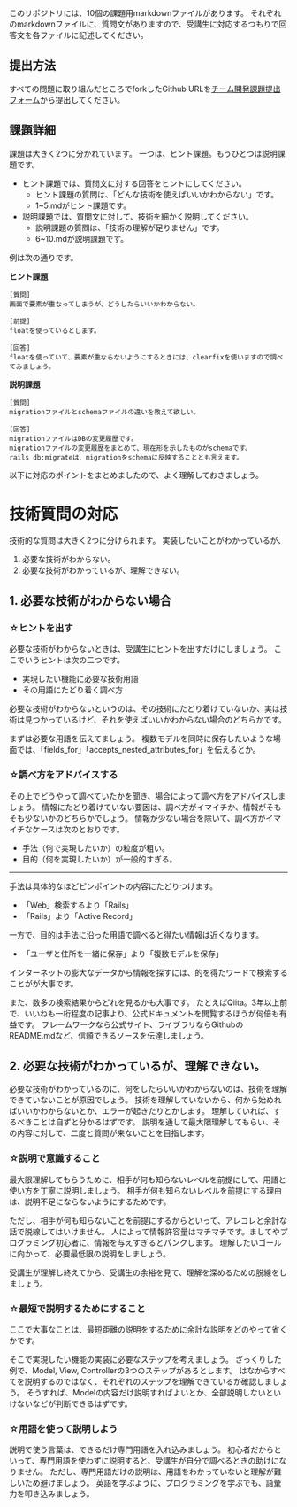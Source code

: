 このリポジトリには、10個の課題用markdownファイルがあります。
それぞれのmarkdownファイルに、質問文がありますので、受講生に対応するつもりで回答文を各ファイルに記述してください。

## 提出方法
すべての問題に取り組んだところでforkしたGithub URLを[チーム開発課題提出フォーム](https://forms.gle/qfgpTtdJJXZtacdx7)から提出してください。

## 課題詳細
課題は大きく2つに分かれています。
一つは、ヒント課題。もうひとつは説明課題です。

- ヒント課題では、質問文に対する回答をヒントにしてください。
    - ヒント課題の質問は、「どんな技術を使えばいいかわからない」です。
    - 1~5.mdがヒント課題です。
- 説明課題では、質問文に対して、技術を細かく説明してください。
    - 説明課題の質問は、「技術の理解が足りません」です。
    - 6~10.mdが説明課題です。

例は次の通りです。

**ヒント課題**
```
[質問]
画面で要素が重なってしまうが、どうしたらいいかわからない。

[前提]
floatを使っているとします。

[回答]
floatを使っていて、要素が重ならないようにするときには、clearfixを使いますので調べてみましょう。
```

**説明課題**
```
[質問]
migrationファイルとschemaファイルの違いを教えて欲しい。

[回答]
migrationファイルはDBの変更履歴です。
migrationファイルの変更履歴をまとめて、現在形を示したものがschemaです。
rails db:migrateは、migrationをschemaに反映することとも言えます。
```

以下に対応のポイントをまとめましたので、よく理解しておきましょう。

# 技術質問の対応
技術的な質問は大きく2つに分けられます。
実装したいことがわかっているが、

1. 必要な技術がわからない。
2. 必要な技術がわかっているが、理解できない。

## 1. 必要な技術がわからない場合
### ☆ヒントを出す
必要な技術がわからないときは、受講生にヒントを出すだけにしましょう。
ここでいうヒントは次の二つです。
- 実現したい機能に必要な技術用語
- その用語にたどり着く調べ方

必要な技術がわからないというのは、その技術にたどり着けていないか、実は技術は見つかっているけど、それを使えばいいかわからない場合のどちらかです。

まずは必要な用語を伝えてましょう。
複数モデルを同時に保存したいような場面では、「fields_for」「accepts_nested_attributes_for」を伝えるとか。

### ☆調べ方をアドバイスする
その上でどうやって調べていたかを聞き、場合によって調べ方をアドバイスしましょう。
情報にたどり着けていない要因は、調べ方がイマイチか、情報がそもそも少ないかのどちらかでしょう。
情報が少ない場合を除いて、調べ方がイマイチなケースは次のとおりです。
- 手法（何で実現したいか）の粒度が粗い。
- 目的（何を実現したいか）が一般的すぎる。

- - -

手法は具体的なほどピンポイントの内容にたどりつけます。
- 「Web」検索するより「Rails」
- 「Rails」より「Active Record」

一方で、目的は手法に沿った用語で調べると得たい情報は近くなります。
- 「ユーザと住所を一緒に保存」より「複数モデルを保存」

インターネットの膨大なデータから情報を探すには、的を得たワードで検索することがが大事です。

また、数多の検索結果からどれを見るかも大事です。
たとえばQiita。3年以上前で、いいねも一桁程度の記事より、公式ドキュメントを閲覧するほうが何倍も有益です。
フレームワークなら公式サイト、ライブラリならGithubのREADME.mdなど、信頼できるソースを伝達しましょう。

## 2. 必要な技術がわかっているが、理解できない。
必要な技術がわかっているのに、何をしたらいいかわからないのは、技術を理解できていないことが原因でしょう。
技術を理解していないから、何から始めればいいかわからないとか、エラーが起きたりとかします。
理解していれば、するべきことは自ずと分かるはずです。
説明を通して最大限理解してもらい、その内容に対して、二度と質問が来ないことを目指します。

### ☆説明で意識すること
最大限理解してもらうために、相手が何も知らないレベルを前提にして、用語と使い方を丁寧に説明しましょう。
相手が何も知らないレベルを前提にする理由は、説明不足にならないようにするためです。

ただし、相手が何も知らないことを前提にするからといって、アレコレと余計な話で脱線してはいけません。
人によって情報許容量はマチマチです。ましてやプログラミング初心者に、情報を与えすぎるとパンクします。
理解したいゴールに向かって、必要最低限の説明をしましょう。

受講生が理解し終えてから、受講生の余裕を見て、理解を深めるための脱線をしましょう。

### ☆最短で説明するためにすること
ここで大事なことは、最短距離の説明をするために余計な説明をどのやって省くかです。

そこで実現したい機能の実装に必要なステップを考えましょう。
ざっくりした例で、Model, View, Controllerの3つのステップがあるとします。
はなからすべてを説明するのではなく、それぞれのステップを理解できているか確認しましょう。
そうすれば、Modelの内容だけ説明すればよいとか、全部説明しないといけないなどが判断できるはずです。

### ☆用語を使って説明しよう
説明で使う言葉は、できるだけ専門用語を入れ込みましょう。
初心者だからといって、専門用語を使わずに説明すると、受講生が自分で調べるときの助けになりません。
ただし、専門用語だけの説明は、用語をわかっていないと理解が難しいため避けましょう。
英語を学ぶように、プログラミングを学ぶでも、語彙力を叩き込みましょう。


